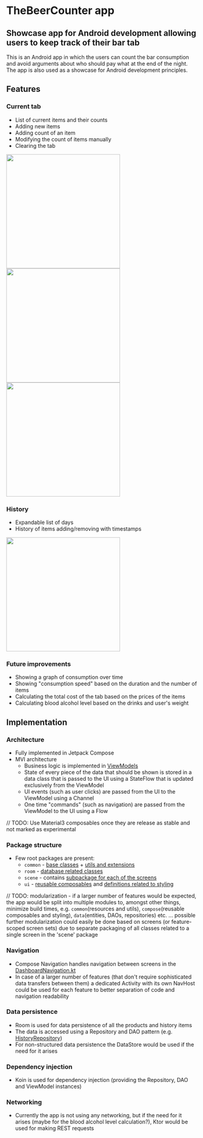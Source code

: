 # TheBeerCounter app
## Showcase app for Android development allowing users to keep track of their bar tab
This is an Android app in which the users can count the bar consumption and avoid arguments about who should pay what at the end of the night. The app is also used as a showcase for Android development principles.

## Features
### Current tab
+ List of current items and their counts
+ Adding new items
+ Adding count of an item
+ Modifying the count of items manually
+ Clearing the tab

<img src="https://github.com/DanicMa/TheBeerCounter/blob/screenshots/screenshots/Screenshot_20231010_134427.png?raw=true" width=300px/>
<img src="https://github.com/DanicMa/TheBeerCounter/blob/screenshots/screenshots/Screenshot_20231010_134912.png?raw=true" width=300px/>
<img src="https://github.com/DanicMa/TheBeerCounter/blob/screenshots/screenshots/Screenshot_20231010_134926.png?raw=true" width=300px/>

### History
+ Expandable list of days
+ History of items adding/removing with timestamps

<img src="https://github.com/DanicMa/TheBeerCounter/blob/screenshots/screenshots/Screenshot_20231010_134849.png?raw=true" width=300px/>

### Future improvements
+ Showing a graph of consumption over time
+ Showing "consumption speed" based on the duration and the number of items
+ Calculating the total cost of the tab based on the prices of the items
+ Calculating blood alcohol level based on the drinks and user's weight

## Implementation
### Architecture
+ Fully implemented in Jetpack Compose
+ MVI architecture
  + Business logic is implemented in [ViewModels](https://github.com/DanicMa/TheBeerCounter/blob/master/app/src/main/java/cz/damat/thebeercounter/common/base/BaseViewModel.kt)
  + State of every piece of the data that should be shown is stored in a data class that is passed to the UI using a StateFlow that is updated exclusively from the ViewModel
  + UI events (such as user clicks) are passed from the UI to the ViewModel using a Channel
  + One time "commands" (such as navigation) are passed from the ViewModel to the UI using a Flow

// TODO: Use Material3 composables once they are release as stable and not marked as experimental

### Package structure
+ Few root packages are present:
  + `common` - [base classes](https://github.com/DanicMa/TheBeerCounter/tree/master/app/src/main/java/cz/damat/thebeercounter/common/base) + [utils and extensions](https://github.com/DanicMa/TheBeerCounter/tree/master/app/src/main/java/cz/damat/thebeercounter/common/utils)
  + `room` - [database related classes](https://github.com/DanicMa/TheBeerCounter/tree/master/app/src/main/java/cz/damat/thebeercounter/room)
  + `scene` - contains [subpackage for each of the screens](https://github.com/DanicMa/TheBeerCounter/tree/master/app/src/main/java/cz/damat/thebeercounter/scene)
  + `ui` - [reusable composables](https://github.com/DanicMa/TheBeerCounter/tree/master/app/src/main/java/cz/damat/thebeercounter/ui/component) and [definitions related to styling](https://github.com/DanicMa/TheBeerCounter/tree/master/app/src/main/java/cz/damat/thebeercounter/ui/theme)

// TODO: modularization - if a larger number of features would be expected, the app would be split into multiple modules to, amongst other things, minimize build times, e.g. `common`(resources and utils), `compose`(reusable composables and styling), `data`(entities, DAOs, repositories) etc. ... possible further modularization could easily be done based on screens (or feature-scoped screen sets) due to separate packaging of all classes related to a single screen in the 'scene' package

### Navigation
+ Compose Navigation handles navigation between screens in the [DashboardNavigation.kt](https://github.com/DanicMa/TheBeerCounter/blob/master/app/src/main/java/cz/damat/thebeercounter/scene/dashboard/DashboardNavigation.kt)
+ In case of a larger number of features (that don't require sophisticated data transfers between them) a dedicated Activity with its own NavHost could be used for each feature to better separation of code and navigation readability

### Data persistence
+ Room is used for data persistence of all the products and history items
+ The data is accessed using a Repository and DAO pattern (e.g. [HistoryRepository](https://github.com/DanicMa/TheBeerCounter/blob/master/app/src/main/java/cz/damat/thebeercounter/repository/HistoryRepository.kt))
+ For non-structured data persistence the DataStore would be used if the need for it arises

### Dependency injection
+ Koin is used for dependency injection (providing the Repository, DAO and ViewModel instances)

### Networking
+ Currently the app is not using any networking, but if the need for it arises (maybe for the blood alcohol level calculation?), Ktor would be used for making REST requests
